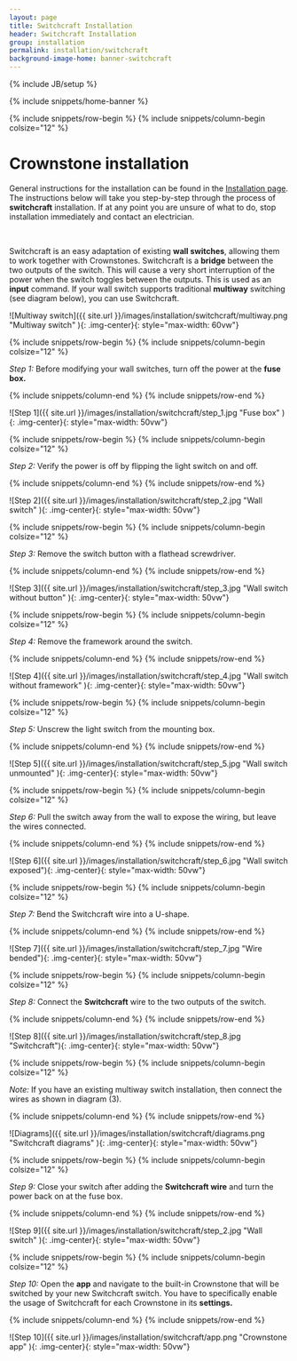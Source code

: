 ```yaml
---
layout: page
title: Switchcraft Installation
header: Switchcraft Installation
group: installation
permalink: installation/switchcraft
background-image-home: banner-switchcraft
---
```

{% include JB/setup %}

{% include snippets/home-banner %}

{% include snippets/row-begin %}
{% include snippets/column-begin colsize="12" %}

# Crownstone installation

General instructions for the installation can be found in the [Installation page](/installation). 
The instructions below will take you step-by-step through the process of **switchcraft** installation.
If at any point you are unsure of what to do, stop installation immediately and contact an electrician. 
<p>&nbsp;</p>

Switchcraft is an easy adaptation of existing **wall switches**, allowing them to work together with Crownstones.
Switchcraft is a **bridge** between the two outputs of the switch. This will cause a very short interruption of the power when the switch toggles between the outputs. This is used as an **input** command.
If your wall switch supports traditional **multiway** switching (see diagram below), you can use Switchcraft. 

![Multiway switch]({{ site.url }}/images/installation/switchcraft/multiway.png "Multiway switch" ){: .img-center}{: style="max-width: 60vw"}



{% include snippets/row-begin %}
{% include snippets/column-begin colsize="12" %}

*Step 1:* Before modifying your wall switches, turn off the power at the **fuse box.**

{% include snippets/column-end %}
{% include snippets/row-end %}

![Step 1]({{ site.url }}/images/installation/switchcraft/step_1.jpg "Fuse box" ){: .img-center}{: style="max-width: 50vw"}



{% include snippets/row-begin %}
{% include snippets/column-begin colsize="12" %}

*Step 2:* Verify the power is off by flipping the light switch on and off.

{% include snippets/column-end %}
{% include snippets/row-end %}

![Step 2]({{ site.url }}/images/installation/switchcraft/step_2.jpg "Wall switch" ){: .img-center}{: style="max-width: 50vw"}



{% include snippets/row-begin %}
{% include snippets/column-begin colsize="12" %}

*Step 3:* Remove the switch button with a flathead screwdriver.

{% include snippets/column-end %}
{% include snippets/row-end %}

![Step 3]({{ site.url }}/images/installation/switchcraft/step_3.jpg "Wall switch without button" ){: .img-center}{: style="max-width: 50vw"}



{% include snippets/row-begin %}
{% include snippets/column-begin colsize="12" %}

*Step 4:* Remove the framework around the switch.

{% include snippets/column-end %}
{% include snippets/row-end %}

![Step 4]({{ site.url }}/images/installation/switchcraft/step_4.jpg "Wall switch without framework" ){: .img-center}{: style="max-width: 50vw"}



{% include snippets/row-begin %}
{% include snippets/column-begin colsize="12" %}

*Step 5:* Unscrew the light switch from the mounting box.

{% include snippets/column-end %}
{% include snippets/row-end %}

![Step 5]({{ site.url }}/images/installation/switchcraft/step_5.jpg "Wall switch unmounted" ){: .img-center}{: style="max-width: 50vw"}



{% include snippets/row-begin %}
{% include snippets/column-begin colsize="12" %}

*Step 6:* Pull the switch away from the wall to expose the wiring, but leave the wires connected.

{% include snippets/column-end %}
{% include snippets/row-end %}

![Step 6]({{ site.url }}/images/installation/switchcraft/step_6.jpg "Wall switch exposed"){: .img-center}{: style="max-width: 50vw"}



{% include snippets/row-begin %}
{% include snippets/column-begin colsize="12" %}

*Step 7:* Bend the Switchcraft wire into a U-shape.

{% include snippets/column-end %}
{% include snippets/row-end %}

![Step 7]({{ site.url }}/images/installation/switchcraft/step_7.jpg "Wire bended"){: .img-center}{: style="max-width: 50vw"}



{% include snippets/row-begin %}
{% include snippets/column-begin colsize="12" %}

*Step 8:* Connect the **Switchcraft** wire to the two outputs of the switch.

{% include snippets/column-end %}
{% include snippets/row-end %}

![Step 8]({{ site.url }}/images/installation/switchcraft/step_8.jpg "Switchcraft"){: .img-center}{: style="max-width: 50vw"}



{% include snippets/row-begin %}
{% include snippets/column-begin colsize="12" %}

*Note:* If you have an existing multiway switch installation, then connect the wires as shown in diagram (3).

{% include snippets/column-end %}
{% include snippets/row-end %}

![Diagrams]({{ site.url }}/images/installation/switchcraft/diagrams.png "Switchcraft diagrams" ){: .img-center}{: style="max-width: 50vw"}


{% include snippets/row-begin %}
{% include snippets/column-begin colsize="12" %}

*Step 9:* Close your switch after adding the **Switchcraft wire** and turn the power back on at the fuse box.

{% include snippets/column-end %}
{% include snippets/row-end %}

![Step 9]({{ site.url }}/images/installation/switchcraft/step_2.jpg "Wall switch" ){: .img-center}{: style="max-width: 50vw"}

{% include snippets/row-begin %}
{% include snippets/column-begin colsize="12" %}

*Step 10:* Open the **app** and navigate to the built-in Crownstone that will be switched by your new Switchcraft switch. You have to specifically enable the usage of Switchcraft for each Crownstone in its **settings.**

{% include snippets/column-end %}
{% include snippets/row-end %}

![Step 10]({{ site.url }}/images/installation/switchcraft/app.png "Crownstone app" ){: .img-center}{: style="max-width: 50vw"}